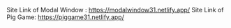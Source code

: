 Site Link of Modal Window : https://modalwindow31.netlify.app/
Site Link of Pig Game: https://piggame31.netlify.app/

